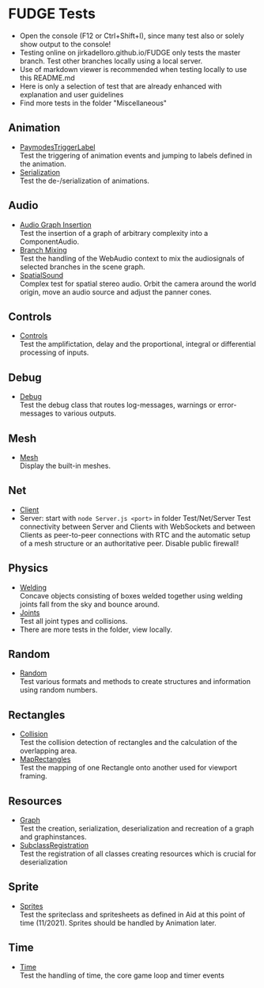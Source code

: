 # FUDGE Tests
- Open the console (F12 or Ctrl+Shift+I), since many test also or solely show output to the console!
- Testing online on jirkadelloro.github.io/FUDGE only tests the master branch. Test other branches locally using a local server.
- Use of markdown viewer is recommended when testing locally to use this README.md
- Here is only a selection of test that are already enhanced with explanation and user guidelines
- Find more tests in the folder "Miscellaneous"

## Animation
- [PaymodesTriggerLabel](Test\Animation\PlaymodesTriggerLabel\Test.html)  
Test the triggering of animation events and jumping to labels defined in the animation.
- [Serialization](Test\Animation\Serialization\Test.html)  
Test the de-/serialization of animations.
## Audio
- [Audio Graph Insertion](Audio/GraphInsertion/Test.html)  
Test the insertion of a graph of arbitrary complexity into a ComponentAudio.    
- [Branch Mixing](Audio/BranchMix/Test.html)  
Test the handling of the WebAudio context to mix the audiosignals of selected branches in the scene graph.    
- [SpatialSound](Audio/SpatialSound/Test.html)  
Complex test for spatial stereo audio. Orbit the camera around the world origin, move an audio source and adjust the panner cones.
## Controls
- [Controls](Test\Controls\Test.html)  
Test the amplifictation, delay and the proportional, integral or differential processing of inputs.
## Debug
- [Debug](Test\Debug\Test.html)  
Test the debug class that routes log-messages, warnings or error-messages to various outputs.
## Mesh
- [Mesh](Test\Mesh\Test.html)  
Display the built-in meshes.
## Net
- [Client](Test\Net\Client\index.html)  
- Server: start with `node Server.js <port>` in folder Test/Net/Server 
Test connectivity between Server and Clients with WebSockets and between Clients as peer-to-peer connections with RTC and the automatic setup of a mesh structure or an authoritative peer. Disable public firewall!
## Physics
- [Welding](Test\Physics\Convex_ChairTest\FudgePhysics_ConvexWelding.html)  
Concave objects consisting of boxes welded together using welding joints fall from the sky and bounce around. 
- [Joints](Test\Physics\Phase2_Joints\Main.html)  
Test all joint types and collisions.  
- There are more tests in the folder, view locally.
## Random
- [Random](Random\Test.html)  
Test various formats and methods to create structures and information using random numbers.
## Rectangles
- [Collision](Rectangles\Collision\Test.html)  
Test the collision detection of rectangles and the calculation of the overlapping area.
- [MapRectangles](Rectangles\MapRectangles\Test.html)  
Test the mapping of one Rectangle onto another used for viewport framing.
## Resources
- [Graph](Resources\Graph\Test.html)  
Test the creation, serialization, deserialization and recreation of a graph and graphinstances.
- [SubclassRegistration](Resources\SubclassRegistration\Test.html)  
Test the registration of all classes creating resources which is crucial for deserialization
## Sprite
- [Sprites](Sprite\Test.html)  
Test the spriteclass and spritesheets as defined in Aid at this point of time (11/2021). Sprites should be handled by Animation later.
## Time
- [Time](Time\Test.html)  
Test the handling of time, the core game loop and timer events